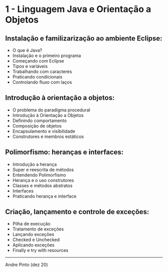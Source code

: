 # 1 - Linguagem Java e Orientação a Objetos

## Instalação e familizarização ao ambiente Eclipse:
* O que é Java?
* Instalação e o primeiro programa
* Começando com Eclipse
* Tipos e variáveis
* Trabalhando com caracteres
* Praticando condicionais
* Controlando fluxo com laços

## Introdução à orientação a objetos:
* O problema do paradigma procedural
* Introdução à Orientação a Objetos
* Definindo comportamento
* Composição de objetos
* Encapsulamento e visibilidade
* Construtores e membros estáticos

## Polimorfismo: heranças e interfaces:
* Introdução a herança
* Super e reescrita de métodos
* Entendendo Polimorfismo
* Herança e o uso construtores
* Classes e métodos abstratos
* Interfaces
* Praticando herança e interface

## Criação, lançamento e controle de exceções:
* Pilha de execução
* Tratamento de exceções
* Lançando exceções
* Checked e Unchecked
* Aplicando exceções
* Finally e try with resources

---
Andre Pinto (dez 20)
